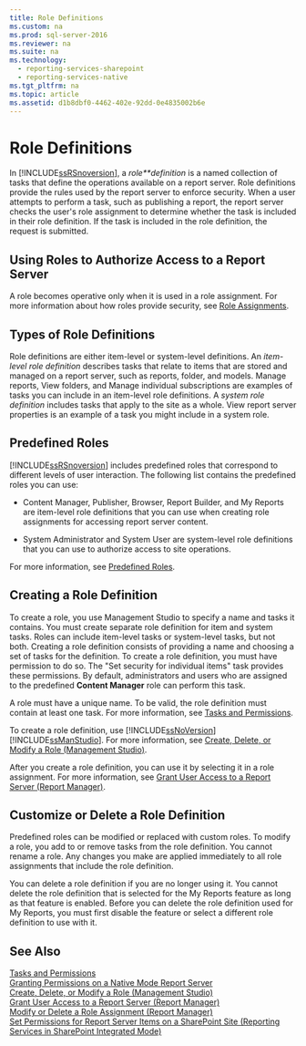 ```yaml
---
title: Role Definitions
ms.custom: na
ms.prod: sql-server-2016
ms.reviewer: na
ms.suite: na
ms.technology: 
  - reporting-services-sharepoint
  - reporting-services-native
ms.tgt_pltfrm: na
ms.topic: article
ms.assetid: d1b8dbf0-4462-402e-92dd-0e4835002b6e
---
```

# Role Definitions
  In [!INCLUDE[ssRSnoversion](../../Topics/TopicNameContainA/includes/ssRSnoversion_md.md)], a *role**definition* is a named collection of tasks that define the operations available on a report server. Role definitions provide the rules used by the report server to enforce security. When a user attempts to perform a task, such as publishing a report, the report server checks the user's role assignment to determine whether the task is included in their role definition. If the task is included in the role definition, the request is submitted.  
  
## Using Roles to Authorize Access to a Report Server  
 A role becomes operative only when it is used in a role assignment. For more information about how roles provide security, see [Role Assignments](../../Topics/TopicNameNotContainA/Role-Assignments.md).  
  
## Types of Role Definitions  
 Role definitions are either item-level or system-level definitions. An *item-level role definition* describes tasks that relate to items that are stored and managed on a report server, such as reports, folder, and models. Manage reports, View folders, and Manage individual subscriptions are examples of tasks you can include in an item-level role definitions. A *system role definition* includes tasks that apply to the site as a whole. View report server properties is an example of a task you might include in a system role.  
  
## Predefined Roles  
 [!INCLUDE[ssRSnoversion](../../Topics/TopicNameContainA/includes/ssRSnoversion_md.md)] includes predefined roles that correspond to different levels of user interaction. The following list contains the predefined roles you can use:  
  
-   Content Manager, Publisher, Browser, Report Builder, and My Reports are item-level role definitions that you can use when creating role assignments for accessing report server content.  
  
-   System Administrator and System User are system-level role definitions that you can use to authorize access to site operations.  
  
 For more information, see [Predefined Roles](../../Topics/TopicNameNotContainA/Predefined-Roles.md).  
  
## Creating a Role Definition  
 To create a role, you use Management Studio to specify a name and tasks it contains. You must create separate role definition for item and system tasks. Roles can include item-level tasks or system-level tasks, but not both. Creating a role definition consists of providing a name and choosing a set of tasks for the definition. To create a role definition, you must have permission to do so. The "Set security for individual items" task provides these permissions. By default, administrators and users who are assigned to the predefined **Content Manager** role can perform this task.  
  
 A role must have a unique name. To be valid, the role definition must contain at least one task. For more information, see [Tasks and Permissions](../../Topics/TopicNameNotContainA/Tasks-and-Permissions.md).  
  
 To create a role definition, use [!INCLUDE[ssNoVersion](../../Topics/TopicNameContainA/includes/ssNoVersion_md.md)] [!INCLUDE[ssManStudio](../../Topics/TopicNameContainA/includes/ssManStudio_md.md)]. For more information, see [Create, Delete, or Modify a Role &#40;Management Studio&#41;](../../Topics/TopicNameContainA/Create--Delete--or-Modify-a-Role--Management-Studio-.md).  
  
 After you create a role definition, you can use it by selecting it in a role assignment. For more information, see [Grant User Access to a Report Server &#40;Report Manager&#41;](../../Topics/TopicNameContainA/Grant-User-Access-to-a-Report-Server--Report-Manager-.md).  
  
## Customize or Delete a Role Definition  
 Predefined roles can be modified or replaced with custom roles. To modify a role, you add to or remove tasks from the role definition. You cannot rename a role. Any changes you make are applied immediately to all role assignments that include the role definition.  
  
 You can delete a role definition if you are no longer using it. You cannot delete the role definition that is selected for the My Reports feature as long as that feature is enabled. Before you can delete the role definition used for My Reports, you must first disable the feature or select a different role definition to use with it.  
  
## See Also  
 [Tasks and Permissions](../../Topics/TopicNameNotContainA/Tasks-and-Permissions.md)   
 [Granting Permissions on a Native Mode Report Server](../../Topics/TopicNameContainA/Granting-Permissions-on-a-Native-Mode-Report-Server.md)   
 [Create, Delete, or Modify a Role &#40;Management Studio&#41;](../../Topics/TopicNameContainA/Create--Delete--or-Modify-a-Role--Management-Studio-.md)   
 [Grant User Access to a Report Server &#40;Report Manager&#41;](../../Topics/TopicNameContainA/Grant-User-Access-to-a-Report-Server--Report-Manager-.md)   
 [Modify or Delete a Role Assignment &#40;Report Manager&#41;](../../Topics/TopicNameContainA/Modify-or-Delete-a-Role-Assignment--Report-Manager-.md)   
 [Set Permissions for Report Server Items on a SharePoint Site &#40;Reporting Services in SharePoint Integrated Mode&#41;](../../Topics/TopicNameContainA/Set-Permissions-for-Report-Server-Items-on-a-SharePoint-Site--Reporting-Services-in-SharePoint-Integrated-Mode-.md)  
  
  